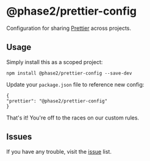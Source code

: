 # @phase2/prettier-config

Configuration for sharing 
[Prettier](https://prettier.io/docs/en/configuration.html#sharing-configurations)
across projects. 

## Usage

Simply install this as a scoped project:

```
npm install @phase2/prettier-config --save-dev
```

Update your `package.json` file to reference new config:

```
{
"prettier": "@phase2/prettier-config"
}
```

That's it! You're off to the races on our custom rules.

## Issues

If you have any trouble, visit the [issue](https://github.com/phase2/particle/issues) list.
